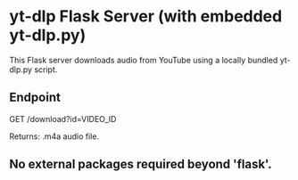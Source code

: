 # yt-dlp Flask Server (with embedded yt-dlp.py)

This Flask server downloads audio from YouTube using a locally bundled yt-dlp.py script.

## Endpoint

GET /download?id=VIDEO_ID

Returns: .m4a audio file.

## No external packages required beyond 'flask'.